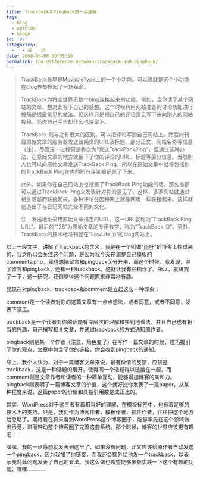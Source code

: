 ```yaml
---
title: Trackback与Pingback的一点理解
tags:
  - blog
  - opinion
  - usage
id: '87'
categories:
  -   - 日　　记
date: 2008-06-06 00:35:16
permalink: the-difference-between-trackback-and-pingback/
---
```


> TrackBack最早是MovableType上的一个小功能。可以说就是这个小功能在blog界却掀起了一场革命。
> 
> TrackBack为将全世界无数个blog连接起来的功能。例如，当你读了某个网站的文章，想对此写下自己的感想。这个时候利用网站准备的讨论功能进行投稿是很最常见的做法。但这样只是把自己的评论意见写下来向别人的网站投稿，而你自己手里却什么也没留下。
> 
> TrackBack 则与之有很大的区别。可以把评论写到自己网站上。然后向刊载原始文章的服务器发送该网页的URL及标题、部分正文、网站名称等信息（注）。尽管这一过程只是称之为“发送TrackBackPing”，但通过这种办法，在原始文章的地方就留下了你的评论的URL、标题等部分信息。当然别人也可以向原始文章发送TrackBack Ping，所以在原始文章中就将包括你的TrackBack Ping在内的所有评论都记录了下来。
> 
> 此外，如果你在自己网站上也设置了TrackBack Ping功能的话，那么谁都可以通过TrackBack Ping来发表针对你的意见了。这样，多家网站就通过相关话题而联接起来。各种评论在因特网上就像网眼一样联接起来。这样就创造出了与日记网站完全不同的文化。
> 
> 注：发送地址采用原始文章指定的URL，这一URL就称为“TrackBack Ping URL”。最后的“128”为原始文章的专用数字，称为“TrackBack ID”。另外，TrackBack的技术标准刊登在“LowLife.jp”的blog网站上。

以上一段文字，讲解了Trackback的含义，我是在一个叫做“[雨吁](http://yx.takeback.net/8/)”的博客上抄过来的，我之所以会关注这个问题，是因为我今天在调整自己模板的comments.php。我也想把留言和pingback区分开来，而这个时候，我发现，除了留言和pingback，还有一种trackback。这就让我有些糊涂了。所以，就研究了一下，这一研究，我倒觉得这个问题原来非常地有趣。

我现在对pingback、trackback和comment建立起这么一种印象：

comment是一个读者对你的这篇文章有一点点想法，或者同意，或者不同意，发表下意见。

trackback是一个读者对你的话题有深层次的理解和独到地看法，并且自己也有相当的兴趣，自己撰写相关文章，并通过trackback的方式通知原作者。

pingback则是某一个作者（注意，角色变了）在写作一篇文章的时候，碰巧援引了你的观点，文章中包含了你的链接，你会收到pingback的通知。

综上，我个人认为，对于一篇博客文章来说，最有价值的反馈，应该是trackback，这是一种话题的展开，使得同一个话题得以链接在一起。而comment则是文章作者和读者的一种简单互动，能够增加博客的亲和力。pingback则表明了一篇博客文章的价值，这个就好比你发表了一篇paper，从某种程度来说，这篇paper的价值和其被引用数是成正比的。

其实，WordPress对于这三者有着相当好的理解，在模板标签中，也有着足够的技术上的支持。只是，我们作为博客作者，模板作者，插件作者，往往把这个地方给忽略了。期待着在将来看到WordPress这个博客圈子，能够率先在这个领域做出示范，进而带动整个博客圈子完善这套系统。那个时候，博客的世界应该更有趣吧！

嘿嘿，我的一点感想就发表到这里了，如果没有问题，此文应该给原作者自动发送一个pingback，因为我加了他链接，而我还会额外给他发一个trackback，以表示我对此问题发表了自己的看法。我这么做也希望能够亲身实践一下这个有趣的功能，嘿嘿…………